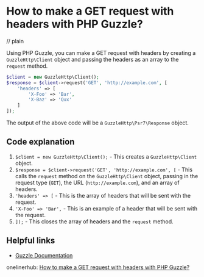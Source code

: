 # How to make a GET request with headers with PHP Guzzle?
// plain

Using PHP Guzzle, you can make a GET request with headers by creating a `GuzzleHttp\Client` object and passing the headers as an array to the `request` method.

```php
$client = new GuzzleHttp\Client();
$response = $client->request('GET', 'http://example.com', [
    'headers' => [
        'X-Foo' => 'Bar',
        'X-Baz' => 'Qux'
    ]
]);
```

The output of the above code will be a `GuzzleHttp\Psr7\Response` object.

## Code explanation


1. `$client = new GuzzleHttp\Client();` - This creates a `GuzzleHttp\Client` object.
2. `$response = $client->request('GET', 'http://example.com', [` - This calls the `request` method on the `GuzzleHttp\Client` object, passing in the request type (`GET`), the URL (`http://example.com`), and an array of headers.
3. `'headers' => [` - This is the array of headers that will be sent with the request.
4. `'X-Foo' => 'Bar',` - This is an example of a header that will be sent with the request.
5. `]);` - This closes the array of headers and the `request` method.

## Helpful links

- [Guzzle Documentation](http://docs.guzzlephp.org/en/stable/)

onelinerhub: [How to make a GET request with headers with PHP Guzzle?](https://onelinerhub.com/php-guzzle/how-to-make-a-get-request-with-headers-with-php-guzzle)